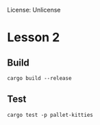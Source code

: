 License: Unlicense
# Lesson 2
## Build
`cargo build --release`
## Test
`cargo test -p pallet-kitties`